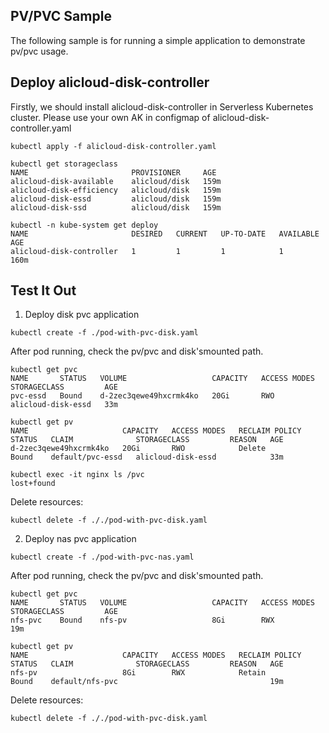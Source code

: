 ## PV/PVC Sample

The following sample is for running a simple application to demonstrate pv/pvc usage.

## Deploy alicloud-disk-controller
Firstly, we should install alicloud-disk-controller in Serverless Kubernetes cluster.
Please use your own AK in configmap of alicloud-disk-controller.yaml

```
kubectl apply -f alicloud-disk-controller.yaml

kubectl get storageclass
NAME                       PROVISIONER     AGE
alicloud-disk-available    alicloud/disk   159m
alicloud-disk-efficiency   alicloud/disk   159m
alicloud-disk-essd         alicloud/disk   159m
alicloud-disk-ssd          alicloud/disk   159m

kubectl -n kube-system get deploy
NAME                       DESIRED   CURRENT   UP-TO-DATE   AVAILABLE   AGE
alicloud-disk-controller   1         1         1            1           160m
```

## Test It Out

1. Deploy disk pvc application

```
kubectl create -f ./pod-with-pvc-disk.yaml
```

After pod running, check the pv/pvc and disk'smounted path.

```
kubectl get pvc
NAME       STATUS   VOLUME                   CAPACITY   ACCESS MODES   STORAGECLASS         AGE
pvc-essd   Bound    d-2zec3qewe49hxcrmk4ko   20Gi       RWO            alicloud-disk-essd   33m

kubectl get pv
NAME                     CAPACITY   ACCESS MODES   RECLAIM POLICY   STATUS   CLAIM              STORAGECLASS         REASON   AGE
d-2zec3qewe49hxcrmk4ko   20Gi       RWO            Delete           Bound    default/pvc-essd   alicloud-disk-essd            33m

kubectl exec -it nginx ls /pvc
lost+found
```

Delete resources:
```
kubectl delete -f ././pod-with-pvc-disk.yaml
```

2. Deploy nas pvc application

```
kubectl create -f ./pod-with-pvc-nas.yaml
```

After pod running, check the pv/pvc and disk'smounted path.

```
kubectl get pvc
NAME       STATUS   VOLUME                   CAPACITY   ACCESS MODES   STORAGECLASS         AGE
nfs-pvc    Bound    nfs-pv                   8Gi        RWX                                 19m

kubectl get pv
NAME                     CAPACITY   ACCESS MODES   RECLAIM POLICY   STATUS   CLAIM              STORAGECLASS         REASON   AGE
nfs-pv                   8Gi        RWX            Retain           Bound    default/nfs-pvc                                  19m
```

Delete resources:
```
kubectl delete -f ././pod-with-pvc-disk.yaml
```





